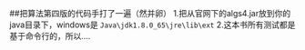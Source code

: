 ##把算法第四版的代码手打了一遍（然并卵）
1.把从官网下的algs4.jar放到你的java目录下，windows是
``
Java\jdk1.8.0_65\jre\lib\ext
``
2.这本书所有测试都是基于命令行的，所以....